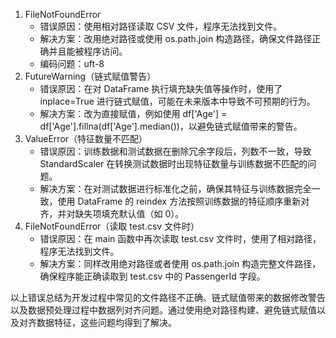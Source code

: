 1. FileNotFoundError
   * 错误原因：使用相对路径读取 CSV 文件，程序无法找到文件。
   * 解决方案：改用绝对路径或使用 os.path.join 构造路径，确保文件路径正确并且能被程序访问。
   * 编码问题：uft-8
2. FutureWarning（链式赋值警告）
   * 错误原因：在对 DataFrame 执行填充缺失值等操作时，使用了 inplace=True 进行链式赋值，可能在未来版本中导致不可预期的行为。
   * 解决方案：改为直接赋值，例如使用 df['Age'] = df['Age'].fillna(df['Age'].median())，以避免链式赋值带来的警告。
3. ValueError（特征数量不匹配）
   * 错误原因：训练数据和测试数据在删除冗余字段后，列数不一致，导致 StandardScaler 在转换测试数据时出现特征数量与训练数据不匹配的问题。
   * 解决方案：在对测试数据进行标准化之前，确保其特征与训练数据完全一致，使用 DataFrame 的 reindex 方法按照训练数据的特征顺序重新对齐，并对缺失项填充默认值（如 0）。
4. FileNotFoundError（读取 test.csv 文件时）
   * 错误原因：在 main 函数中再次读取 test.csv 文件时，使用了相对路径，程序无法找到文件。
   * 解决方案：同样改用绝对路径或者使用 os.path.join 构造完整文件路径，确保程序能正确读取到 test.csv 中的 PassengerId 字段。

以上错误总结为开发过程中常见的文件路径不正确、链式赋值带来的数据修改警告以及数据预处理过程中数据列对齐问题。通过使用绝对路径构建、避免链式赋值以及对齐数据特征，这些问题均得到了解决。

